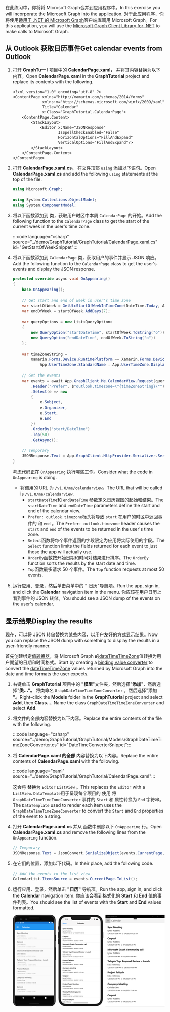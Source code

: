 <!-- markdownlint-disable MD002 MD041 -->

<span data-ttu-id="b4bc4-101">在此练习中，你将将 Microsoft Graph合并到应用程序中。</span><span class="sxs-lookup"><span data-stu-id="b4bc4-101">In this exercise you will incorporate the Microsoft Graph into the application.</span></span> <span data-ttu-id="b4bc4-102">对于此应用程序，你将使用[适用于 .NET 的 Microsoft Graph](https://github.com/microsoftgraph/msgraph-sdk-dotnet)客户端库调用 Microsoft Graph。</span><span class="sxs-lookup"><span data-stu-id="b4bc4-102">For this application, you will use the [Microsoft Graph Client Library for .NET](https://github.com/microsoftgraph/msgraph-sdk-dotnet) to make calls to Microsoft Graph.</span></span>

## <a name="get-calendar-events-from-outlook"></a><span data-ttu-id="b4bc4-103">从 Outlook 获取日历事件</span><span class="sxs-lookup"><span data-stu-id="b4bc4-103">Get calendar events from Outlook</span></span>

1. <span data-ttu-id="b4bc4-104">打开 **GraphTu一** l 项目中的 **CalendarPage.xaml，** 并将其内容替换为以下内容。</span><span class="sxs-lookup"><span data-stu-id="b4bc4-104">Open **CalendarPage.xaml** in the **GraphTutorial** project and replace its contents with the following.</span></span>

    ```xaml
    <?xml version="1.0" encoding="utf-8" ?>
    <ContentPage xmlns="http://xamarin.com/schemas/2014/forms"
                 xmlns:x="http://schemas.microsoft.com/winfx/2009/xaml"
                 Title="Calendar"
                 x:Class="GraphTutorial.CalendarPage">
        <ContentPage.Content>
            <StackLayout>
                <Editor x:Name="JSONResponse"
                        IsSpellCheckEnabled="False"
                        HorizontalOptions="FillAndExpand"
                        VerticalOptions="FillAndExpand"/>
            </StackLayout>
        </ContentPage.Content>
    </ContentPage>
    ```

1. <span data-ttu-id="b4bc4-105">打开 **CalendarPage.xaml.cs，** 在文件顶部 `using` 添加以下语句。</span><span class="sxs-lookup"><span data-stu-id="b4bc4-105">Open **CalendarPage.xaml.cs** and add the following `using` statements at the top of the file.</span></span>

    ```csharp
    using Microsoft.Graph;

    using System.Collections.ObjectModel;
    using System.ComponentModel;
    ```

1. <span data-ttu-id="b4bc4-106">将以下函数添加到 类，获取用户时区中本周 `CalendarPage` 的开始。</span><span class="sxs-lookup"><span data-stu-id="b4bc4-106">Add the following function to the `CalendarPage` class to get the start of the current week in the user's time zone.</span></span>

    :::code language="csharp" source="../demo/GraphTutorial/GraphTutorial/CalendarPage.xaml.cs" id="GetStartOfWeekSnippet":::

1. <span data-ttu-id="b4bc4-107">将以下函数添加到 `CalendarPage` 类，获取用户的事件并显示 JSON 响应。</span><span class="sxs-lookup"><span data-stu-id="b4bc4-107">Add the following function to the `CalendarPage` class to get the user's events and display the JSON response.</span></span>

    ```csharp
    protected override async void OnAppearing()
    {
        base.OnAppearing();

        // Get start and end of week in user's time zone
        var startOfWeek = GetUtcStartOfWeekInTimeZone(DateTime.Today, App.UserTimeZone);
        var endOfWeek = startOfWeek.AddDays(7);

        var queryOptions = new List<QueryOption>
        {
            new QueryOption("startDateTime", startOfWeek.ToString("o")),
            new QueryOption("endDateTime", endOfWeek.ToString("o"))
        };

        var timeZoneString =
            Xamarin.Forms.Device.RuntimePlatform == Xamarin.Forms.Device.UWP ?
                App.UserTimeZone.StandardName : App.UserTimeZone.DisplayName;

        // Get the events
        var events = await App.GraphClient.Me.CalendarView.Request(queryOptions)
            .Header("Prefer", $"outlook.timezone=\"{timeZoneString}\"")
            .Select(e => new
            {
                e.Subject,
                e.Organizer,
                e.Start,
                e.End
            })
            .OrderBy("start/DateTime")
            .Top(50)
            .GetAsync();

        // Temporary
        JSONResponse.Text = App.GraphClient.HttpProvider.Serializer.SerializeObject(events.CurrentPage);
    }
    ```

    <span data-ttu-id="b4bc4-108">考虑代码正在 `OnAppearing` 执行哪些工作。</span><span class="sxs-lookup"><span data-stu-id="b4bc4-108">Consider what the code in `OnAppearing` is doing.</span></span>

    - <span data-ttu-id="b4bc4-109">将调用的 URL 为 `/v1.0/me/calendarview`。</span><span class="sxs-lookup"><span data-stu-id="b4bc4-109">The URL that will be called is `/v1.0/me/calendarview`.</span></span>
        - <span data-ttu-id="b4bc4-110">`startDateTime`和 `endDateTime` 参数定义日历视图的起始和结束。</span><span class="sxs-lookup"><span data-stu-id="b4bc4-110">The `startDateTime` and `endDateTime` parameters define the start and end of the calendar view.</span></span>
        - <span data-ttu-id="b4bc4-111">`Prefer: outlook.timezone`标头将导致 `start` 在用户的时区中返回事件的 和 `end` 。</span><span class="sxs-lookup"><span data-stu-id="b4bc4-111">The `Prefer: outlook.timezone` header causes the `start` and `end` of the events to be returned in the user's time zone.</span></span>
        - <span data-ttu-id="b4bc4-112">`Select`函数将每个事件返回的字段限定为应用将实际使用的字段。</span><span class="sxs-lookup"><span data-stu-id="b4bc4-112">The `Select` function limits the fields returned for each event to just those the app will actually use.</span></span>
        - <span data-ttu-id="b4bc4-113">`OrderBy`函数按开始日期和时间对结果进行排序。</span><span class="sxs-lookup"><span data-stu-id="b4bc4-113">The `OrderBy` function sorts the results by the start date and time.</span></span>
        - <span data-ttu-id="b4bc4-114">`Top`函数最多请求 50 个事件。</span><span class="sxs-lookup"><span data-stu-id="b4bc4-114">The `Top` function requests at most 50 events.</span></span>

1. <span data-ttu-id="b4bc4-115">运行应用、登录，然后单击菜单中的 **"** 日历"导航项。</span><span class="sxs-lookup"><span data-stu-id="b4bc4-115">Run the app, sign in, and click the **Calendar** navigation item in the menu.</span></span> <span data-ttu-id="b4bc4-116">你应该在用户日历上看到事件的 JSON 转储。</span><span class="sxs-lookup"><span data-stu-id="b4bc4-116">You should see a JSON dump of the events on the user's calendar.</span></span>

## <a name="display-the-results"></a><span data-ttu-id="b4bc4-117">显示结果</span><span class="sxs-lookup"><span data-stu-id="b4bc4-117">Display the results</span></span>

<span data-ttu-id="b4bc4-118">现在，可以将 JSON 转储替换为某些内容，以用户友好的方式显示结果。</span><span class="sxs-lookup"><span data-stu-id="b4bc4-118">Now you can replace the JSON dump with something to display the results in a user-friendly manner.</span></span>

<span data-ttu-id="b4bc4-119">首先创建绑定[值转换器](/xamarin/xamarin-forms/xaml/xaml-basics/data-binding-basics#binding-value-converters)，将 Microsoft Graph 的[dateTimeTimeZone](/graph/api/resources/datetimetimezone?view=graph-rest-1.0)值转换为用户期望的日期和时间格式。</span><span class="sxs-lookup"><span data-stu-id="b4bc4-119">Start by creating a [binding value converter](/xamarin/xamarin-forms/xaml/xaml-basics/data-binding-basics#binding-value-converters) to convert the [dateTimeTimeZone](/graph/api/resources/datetimetimezone?view=graph-rest-1.0) values returned by Microsoft Graph into the date and time formats the user expects.</span></span>

1. <span data-ttu-id="b4bc4-120">右键单击 **GraphTutorial** 项目中的 **"模型**"文件夹，然后选择"**添加**"，然后选择"**类..."。** 将类命名 `GraphDateTimeTimeZoneConverter` ，然后选择"添加 **"。**</span><span class="sxs-lookup"><span data-stu-id="b4bc4-120">Right-click the **Models** folder in the **GraphTutorial** project and select **Add**, then **Class...**. Name the class `GraphDateTimeTimeZoneConverter` and select **Add**.</span></span>

1. <span data-ttu-id="b4bc4-121">将文件的全部内容替换为以下内容。</span><span class="sxs-lookup"><span data-stu-id="b4bc4-121">Replace the entire contents of the file with the following.</span></span>

    :::code language="csharp" source="../demo/GraphTutorial/GraphTutorial/Models/GraphDateTimeTimeZoneConverter.cs" id="DateTimeConverterSnippet":::

1. <span data-ttu-id="b4bc4-122">将 **CalendarPage.xaml 的全部** 内容替换为以下内容。</span><span class="sxs-lookup"><span data-stu-id="b4bc4-122">Replace the entire contents of **CalendarPage.xaml** with the following.</span></span>

    :::code language="xaml" source="../demo/GraphTutorial/GraphTutorial/CalendarPage.xaml":::

    <span data-ttu-id="b4bc4-123">这会将 替换为 `Editor` `ListView` 。</span><span class="sxs-lookup"><span data-stu-id="b4bc4-123">This replaces the `Editor` with a `ListView`.</span></span> <span data-ttu-id="b4bc4-124">`DataTemplate`用于呈现每个项目的 使用 将 `GraphDateTimeTimeZoneConverter` 事件的 `Start` 和 属性转换为 `End` 字符串。</span><span class="sxs-lookup"><span data-stu-id="b4bc4-124">The `DataTemplate` used to render each item uses the `GraphDateTimeTimeZoneConverter` to convert the `Start` and `End` properties of the event to a string.</span></span>

1. <span data-ttu-id="b4bc4-125">打开 **CalendarPage.xaml.cs** 并从 函数中删除以下 `OnAppearing` 行。</span><span class="sxs-lookup"><span data-stu-id="b4bc4-125">Open **CalendarPage.xaml.cs** and remove the following lines from the `OnAppearing` function.</span></span>

    ```csharp
    // Temporary
    JSONResponse.Text = JsonConvert.SerializeObject(events.CurrentPage, Formatting.Indented);
    ```

1. <span data-ttu-id="b4bc4-126">在它们的位置，添加以下代码。</span><span class="sxs-lookup"><span data-stu-id="b4bc4-126">In their place, add the following code.</span></span>

    ```csharp
    // Add the events to the list view
    CalendarList.ItemsSource = events.CurrentPage.ToList();
    ```

1. <span data-ttu-id="b4bc4-127">运行应用、登录，然后单击 **"日历"** 导航项。</span><span class="sxs-lookup"><span data-stu-id="b4bc4-127">Run the app, sign in, and click the **Calendar** navigation item.</span></span> <span data-ttu-id="b4bc4-128">你应该会看到格式化的 **Start** 和 **End** 值的事件列表。</span><span class="sxs-lookup"><span data-stu-id="b4bc4-128">You should see the list of events with the **Start** and **End** values formatted.</span></span>

    ![事件表的屏幕截图](./images/calendar-page.png)
